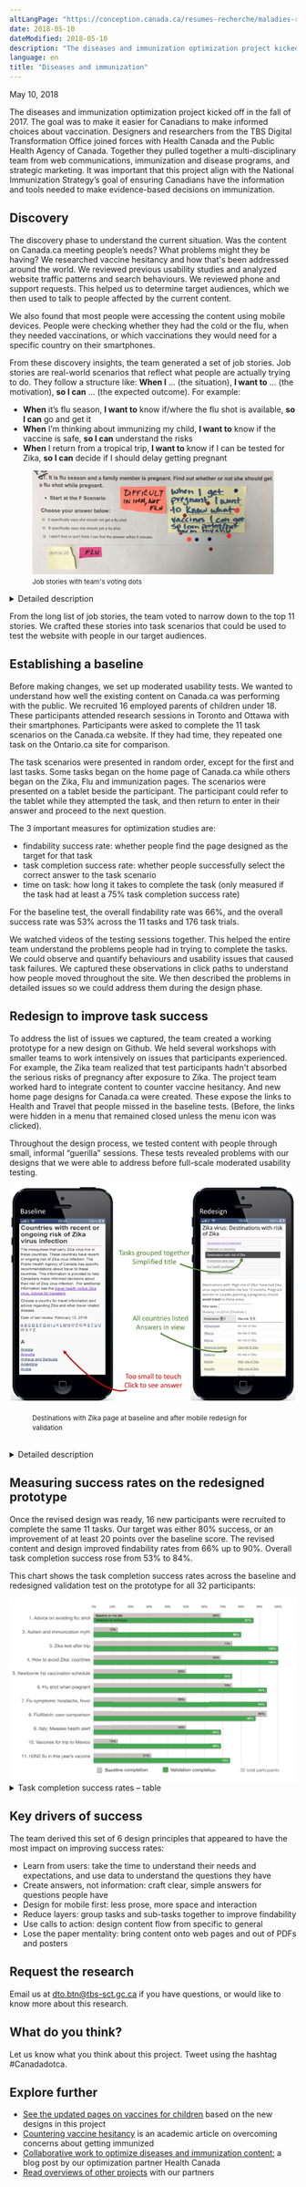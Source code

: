 ```yaml
---
altLangPage: "https://conception.canada.ca/resumes-recherche/maladies-resume-recherche.html"
date: 2018-05-10
dateModified: 2018-05-10
description: "The diseases and immunization optimization project kicked off in the fall of 2017. The goal was to make it easier for Canadians to make informed choices about vaccination."
language: en
title: "Diseases and immunization"
---
```

<p class="post-meta">
  <time itemprop="datePublished">May 10, 2018</time>
</p>
<p>The diseases and immunization optimization project kicked off in the fall of 2017. The goal was to make it easier for Canadians to make informed choices about vaccination. Designers and researchers from the TBS Digital Transformation Office joined forces with Health Canada and the Public Health Agency of Canada. Together they pulled together a multi-disciplinary team from web communications, immunization and disease programs, and strategic marketing. It was important that this project align with the National Immunization Strategy’s goal of ensuring Canadians have the information and tools needed to make evidence-based decisions on immunization.</p>
<h2 id="discovery">Discovery</h2>
<p>The discovery phase to understand the current situation. Was the content on Canada.ca meeting people’s needs? What problems might they be having? We researched vaccine hesitancy and how that's been addressed around the world. We reviewed previous usability studies and analyzed website traffic patterns and search behaviours. We reviewed phone and support requests. This helped us to determine target audiences, which we then used to talk to people affected by the current content. </p>
<p>We also found that most people were accessing the content using mobile devices. People were checking whether they had the cold or the flu, when they needed vaccinations, or which vaccinations they would need for a specific country on their smartphones.</p>
<p>From these discovery insights, the team generated a set of job stories. Job stories are real-world scenarios that reflect what people are actually trying to do. They follow a structure like: <strong>When I</strong> … (the situation), <strong>I want to</strong> … (the motivation), <strong>so I can</strong> … (the expected outcome). For example:</p>
<ul>
  <li><strong>When</strong> it’s flu season, <strong>I want to</strong> know if/where the flu shot is available, <strong>so I can</strong> go and get it</li>
  <li><strong>When</strong> I’m thinking about immunizing my child, <strong>I want to</strong> know if the vaccine is safe, <strong>so I can</strong> understand the risks</li>
  <li><strong>When</strong> I return from a tropical trip, <strong>I want to</strong> know if I can be tested for Zika, <strong>so I can</strong> decide if I should delay getting pregnant</li>
</ul>
<figure> <img class="img-responsive" alt="Hand-written sticky note on top of page with task for getting flu shot when pregnant. There are sticker dots on the note." src="/research-summaries/images/task_JTBD.jpg" />
  <figcaption><small>Job stories with team's voting dots</small></figcaption>
</figure>
<div class="col-md-8 row">
  <details>
    <summary> Detailed description </summary>
    <p>[Task being voted on, which is on a printed paper sheet]</p>
    <p>It is flu season and a family member is pregnant. Find out whether or not she should get a flu shot while pregnant.</p>
    <ul>
      <li> Start at the F Scenario</li>
    </ul>
    <p>Choose your answer below:</p>
    <ul>
      <li>It specifically says she should not get a flu shot</li>
      <li>It specifically says she should get a flu shot</li>
      <li>I didn't find or don't think I can find the answer within 5 mins</li>
    </ul>
    <p>[Sticky notes are placed on top of the printed out task]</p>
    <p>[Sticky note 1: Job story] When I get pregnant I want to know what vaccines I can get so I can protect/not harm my child [There are 10 voting dots on the note]</p>
    <p>[Sticky note 2] Difficult in imm, not flu</p>
    <p>[Sticky note 3] Flu</p>
    <p>[Sticky note 4] Immunize</p>
  </details>
</div>
<p>From the long list of job stories, the team voted to narrow down to the top 11 stories. We crafted these stories into task scenarios that could be used to test the website with people in our target audiences.</p>
<h2 id="establishing-a-baseline">Establishing a baseline</h2>
<p>Before making changes, we set up moderated usability tests. We wanted to understand how well the existing content on Canada.ca was performing with the public. We recruited 16 employed parents of children under 18. These participants attended research sessions in Toronto and Ottawa with their smartphones. Participants were asked to complete the 11 task scenarios on the Canada.ca website. If they had time, they repeated one task on the Ontario.ca site for comparison. </p>
<p>The task scenarios were presented in random order, except for the first and last tasks. Some tasks began on the home page of Canada.ca while others began on the Zika, Flu and immunization pages. The scenarios were presented on a tablet beside the participant. The participant could refer to the tablet while they attempted the task, and then return to enter in their answer and proceed to the next question.</p>
<p>The 3 important measures for optimization studies are:</p>
<ul>
  <li>findability success rate: whether people find the page designed as the target for that task</li>
  <li>task completion success rate: whether people successfully select the correct answer to the task scenario</li>
  <li>time on task: how long it takes to complete the task (only measured if the task had at least a 75% task completion success rate)</li>
</ul>
<p>For the baseline test, the overall findability rate was 66%, and the overall success rate was 53% across the 11 tasks and 176 task trials.</p>
<p>We watched videos of the testing sessions together. This helped the entire team understand the problems people had in trying to complete the tasks. We could observe and quantify behaviours and usability issues that caused task failures. We captured these observations in click paths to understand how people moved throughout the site. We then described the problems in detailed issues so we could address them during the design phase.</p>
<h2 id="redesign-to-improve-task-success">Redesign to improve task success</h2>
<p>To address the list of issues we captured, the team created a working prototype for a new design on Github. We held several workshops with smaller teams to work intensively on issues that participants experienced. For example, the Zika team realized that test participants hadn't absorbed the serious risks of pregnancy after exposure to Zika. The project team worked hard to integrate content to counter vaccine hesitancy. And new home page designs for Canada.ca were created. These expose the links to Health and Travel that people missed in the baseline tests. (Before, the links were hidden in a menu that remained closed unless the menu icon was clicked).</p>
<p>Throughout the design process, we tested content with people through small, informal “guerilla” sessions. These tests revealed problems with our designs that we were able to address before full-scale moderated usability testing.</p>
<img class="img-responsive" alt="Smartphones showing the Zika page before and after redesign. Detailed description follows." src="/research-summaries/images/zika_phones.png" />
<figure>
  <figcaption><small>Destinations with Zika page at baseline and after mobile redesign for validation</small></figcaption>
</figure>
<br >
<div class="col-md-8 row">
  <details>
    <summary> Detailed description </summary>
    <p> Two smartphones are shown with 2 different web pages. One is labelled "Baseline", the other "Redesign". In the "Baseline" page, the title is "Countries with recent or ongoing risk of Zika virus infection", followed by 2 long paragraphs of text that are too small to read. Following that is a list of countries beginning with "A", starting with Angola, Anguilla, Antigua and Barbuda, Argentina, and Aruba. An arrow points to the country list with an annotation "Too small to touch. Click to see answer.".</p>
    <p> In the "Redesign" page, the title is "Zika virus: Destinations with risk of Zika". Below is a list of 6 links that are too small to read, one of which is highlighted. An arrow points to the highlighted link with the annotation "Tasks grouped together. Simplified title".</p>
    <p> Below that is a short paragraph of text too small to read, followed by a search box and a table showing countries with "No risk of Zika", "Low risk of Zika" or "High risk of Zika" next to them. An arrow points to the countries with an annotation "All countries listed. Answers in view." </p>
  </details>
</div>
<h2 id="measuring-success-rates-on-the-redesigned-prototype">Measuring success rates on the redesigned prototype</h2>
<p>Once the revised design was ready, 16 new participants were recruited to complete the same 11 tasks. Our target was either 80% success, or an improvement of at least 20 points over the baseline score. The revised content and design improved findability rates from 66% up to 90%. Overall task completion success rose from 53% to 84%.</p>
<p>This chart shows the task completion success rates across the baseline and redesigned validation test on the prototype for all 32 participants:</p>
<img class="img-responsive hidden-sm hidden-xs" alt="Diseases and immunization optimization - task completion success rates (table)" src="/research-summaries/images/Baseline_vs_Validation_Success_results.JPG"/>
<div class="col-md-8 row">
  <details>
    <summary> Task completion success rates – table </summary>
    <p>Baseline measurement at start of project, validation on prototype redesigned by project team.</p>
    <div class="table-bravo">
      <table class="table table-bordered">
        <thead>
          <tr>
            <th scope="col">Task</th>
            <th scope="col">Baseline</th>
            <th scope="col">Validation</th>
          </tr>
        </thead>
        <tbody>
          <tr>
            <td>1. Advice on avoiding flu: shot</td>
            <td  >69%</td>
            <td>87%</td>
          </tr>
          <tr>
            <td>2. Austism and immunization myth</td>
            <td  >13%</td>
            <td>80%</td>
          </tr>
          <tr>
            <td>3. Zika test after trip</td>
            <td  >75%</td>
            <td>100%</td>
          </tr>
          <tr>
            <td>4. How to avoid Zika: countries</td>
            <td  >69%</td>
            <td>100%</td>
          </tr>
          <tr>
            <td>5. Newborne 1st vaccination schedule</td>
            <td  >50%</td>
            <td>75%</td>
          </tr>
          <tr>
            <td>6. Flu shot when pregnant</td>
            <td>75%</td>
            <td>94%</td>
          </tr>
          <tr>
            <td>7. Flu symptoms: headache, fever</td>
            <td  >50%</td>
            <td>94%</td>
          </tr>
          <tr>
            <td>8. FluWatch: case comparison</td>
            <td  >94%</td>
            <td>88%</td>
          </tr>
          <tr>
            <td>9. Italy: Measles health alert</td>
            <td  >50%</td>
            <td>69%</td>
          </tr>
          <tr>
            <td>10. Vaccines for trip to Mexico</td>
            <td  >13%</td>
            <td>69%</td>
          </tr>
          <tr>
            <td>11. H3N2 flu in this year's vaccine</td>
            <td  >31%</td>
            <td>73%</td>
          </tr>
        </tbody>
      </table>
    </div>
    <p>32 total participants</p>
  </details>
</div>
<h2>Key drivers of success</h2>
<p>The team derived this set of 6 design principles that appeared to have the most impact on improving success rates: </p>
<ul>
  <li>Learn from users: take the time to understand their needs and expectations, and use data to understand the questions they have</li>
  <li>Create answers, not information: craft clear, simple answers for questions people have</li>
  <li>Design for mobile first: less prose, more space and interaction</li>
  <li>Reduce layers: group tasks and sub-tasks together to improve findability</li>
  <li>Use calls to action: design content flow from specific to general</li>
  <li>Lose the paper mentality: bring content onto web pages and out of PDFs and posters</li>
</ul>
<h2>Request the research </h2>
<p>Email us at <a href="mailto:dto.btn@tbs-sct.gc.ca">dto.btn@tbs-sct.gc.ca</a> if you have questions, or would like to know more about this research.</p>
<h2> What do you think? </h2>
Let us know what you think about this project.  Tweet using the hashtag #Canadadotca.
<h2> Explore further </h2>
<ul>
  <li><a href="https://www.canada.ca/en/public-health/services/vaccination-children.html">See the updated pages on vaccines for children</a> based on the new designs in this project</li>
  <li><a href="http://pediatrics.aappublications.org/content/early/2016/08/25/peds.2016-2146">Countering vaccine hesitancy</a> is an academic article on overcoming concerns about getting immunized</li>
  <li><a href="https://canada-ca.github.io/blog-dto/2018/05/10/collab-health-optimize.html">Collaborative work to optimize diseases and immunization content:</a> a blog post by our optimization partner Health Canada</li>
  <li><a href="https://blog.canada.ca/pages/project-overview.html">Read overviews of other projects</a> with our partners</li>
</ul>
